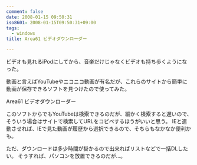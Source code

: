 ```yaml
---
comment: false
date: 2008-01-15 09:50:31
iso8601: 2008-01-15T09:50:31+09:00
tags:
  - windows
title: Area61 ビデオダウンローダー

---
```


ビデオも見れるiPodにしてから、音楽だけじゃなくビデオも持ち歩くようになった。

動画と言えばYouTubeやニコニコ動画が有名だが、これらのサイトから簡単に動画が保存できるソフトを見つけたので使ってみた。

Area61 ビデオダウンローダー

このソフトからでもYouTubeは検索できるのだが、細かく検索すると遅いので、そういう場合はサイトで検索してURLをコピペするほうがいいと思う。
IEと連動させれば、IEで見た動画が履歴から選択できるので、そちらもなかなか便利かも。

ただ、ダウンロードは多少時間が掛かるので出来ればリストなどで一括DLしたい。
そうすれば、パソコンを放置できるのだが…。
